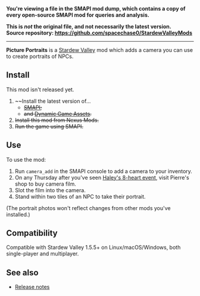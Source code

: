 **You're viewing a file in the SMAPI mod dump, which contains a copy of every open-source SMAPI mod
for queries and analysis.**

**This is _not_ the original file, and not necessarily the latest version.**  
**Source repository: https://github.com/spacechase0/StardewValleyMods**

----

**Picture Portraits** is a [Stardew Valley](http://stardewvalley.net/) mod which adds a camera you
can use to create portraits of NPCs.

## Install
This mod isn't released yet.

1. ~~Install the latest version of...
   * ~~[SMAPI](https://smapi.io);~~
   * ~~and [Dynamic Game Assets](http://www.nexusmods.com/stardewvalley/mods/9365).~~
2. ~~Install this mod from Nexus Mods.~~
3. ~~Run the game using SMAPI.~~

## Use
To use the mod:

1. Run `camera_add` in the SMAPI console to add a camera to your inventory.
2. On any Thursday after you've seen [Haley's 8-heart event](https://stardewvalleywiki.com/Haley#Eight_Hearts),
   visit Pierre's shop to buy camera film.
3. Slot the film into the camera.
4. Stand within two tiles of an NPC to take their portrait.

(The portrait photos won't reflect changes from other mods you've installed.)

## Compatibility
Compatible with Stardew Valley 1.5.5+ on Linux/macOS/Windows, both single-player and multiplayer.

## See also
* [Release notes](release-notes.md)
